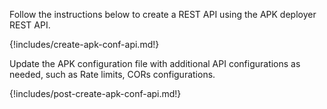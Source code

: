 Follow the instructions below to create a REST API using the APK deployer REST API.

{!includes/create-apk-conf-api.md!}

Update the APK configuration file with additional API configurations as needed, such as Rate limits, CORs configurations.

{!includes/post-create-apk-conf-api.md!}

